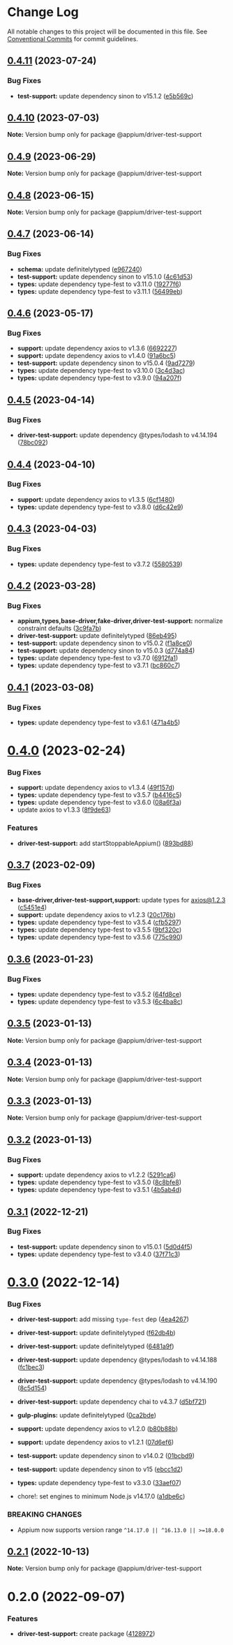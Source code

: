 # Change Log

All notable changes to this project will be documented in this file.
See [Conventional Commits](https://conventionalcommits.org) for commit guidelines.

## [0.4.11](https://github.com/appium/appium/compare/@appium/driver-test-support@0.4.10...@appium/driver-test-support@0.4.11) (2023-07-24)


### Bug Fixes

* **test-support:** update dependency sinon to v15.1.2 ([e5b569c](https://github.com/appium/appium/commit/e5b569c3a0a0545210f126822031420d236ad1f4))



## [0.4.10](https://github.com/appium/appium/compare/@appium/driver-test-support@0.4.9...@appium/driver-test-support@0.4.10) (2023-07-03)

**Note:** Version bump only for package @appium/driver-test-support





## [0.4.9](https://github.com/appium/appium/compare/@appium/driver-test-support@0.4.8...@appium/driver-test-support@0.4.9) (2023-06-29)

**Note:** Version bump only for package @appium/driver-test-support





## [0.4.8](https://github.com/appium/appium/compare/@appium/driver-test-support@0.4.7...@appium/driver-test-support@0.4.8) (2023-06-15)

**Note:** Version bump only for package @appium/driver-test-support





## [0.4.7](https://github.com/appium/appium/compare/@appium/driver-test-support@0.4.6...@appium/driver-test-support@0.4.7) (2023-06-14)


### Bug Fixes

* **schema:** update definitelytyped ([e967240](https://github.com/appium/appium/commit/e96724077ef2b5b8aae203856195f3bb8de56116))
* **test-support:** update dependency sinon to v15.1.0 ([4c61d53](https://github.com/appium/appium/commit/4c61d533b8f52131a637f5cd0b019375f85f075f))
* **types:** update dependency type-fest to v3.11.0 ([19277f6](https://github.com/appium/appium/commit/19277f6e14a56e52b4669d633e148ad4a3da2c7a))
* **types:** update dependency type-fest to v3.11.1 ([56499eb](https://github.com/appium/appium/commit/56499eb997b551739bed628f057de7987674ea7f))



## [0.4.6](https://github.com/appium/appium/compare/@appium/driver-test-support@0.4.5...@appium/driver-test-support@0.4.6) (2023-05-17)


### Bug Fixes

* **support:** update dependency axios to v1.3.6 ([6692227](https://github.com/appium/appium/commit/66922279b7742a08613f472585a4a1cb70f80683))
* **support:** update dependency axios to v1.4.0 ([91a6bc5](https://github.com/appium/appium/commit/91a6bc5925ab8ffc4ab6d05883900f7d186e49a9))
* **test-support:** update dependency sinon to v15.0.4 ([9ad7279](https://github.com/appium/appium/commit/9ad7279fa70d7198a8d02f0f206397cb4a830e1d))
* **types:** update dependency type-fest to v3.10.0 ([3c4d3ac](https://github.com/appium/appium/commit/3c4d3acc09d2ca1ed74dc77c18c62482e4c70239))
* **types:** update dependency type-fest to v3.9.0 ([94a207f](https://github.com/appium/appium/commit/94a207fc9718068f3657c51cc8be0ef682f16b11))



## [0.4.5](https://github.com/appium/appium/compare/@appium/driver-test-support@0.4.4...@appium/driver-test-support@0.4.5) (2023-04-14)


### Bug Fixes

* **driver-test-support:** update dependency @types/lodash to v4.14.194 ([78bc092](https://github.com/appium/appium/commit/78bc0926db83f586db4683b008737b6254ec6ebe))



## [0.4.4](https://github.com/appium/appium/compare/@appium/driver-test-support@0.4.3...@appium/driver-test-support@0.4.4) (2023-04-10)


### Bug Fixes

* **support:** update dependency axios to v1.3.5 ([6cf1480](https://github.com/appium/appium/commit/6cf14802b70a462beffc12a1134476596060c005))
* **types:** update dependency type-fest to v3.8.0 ([d6c42e9](https://github.com/appium/appium/commit/d6c42e99c08efce0b34796d5982ce379fca044d3))





## [0.4.3](https://github.com/appium/appium/compare/@appium/driver-test-support@0.4.2...@appium/driver-test-support@0.4.3) (2023-04-03)


### Bug Fixes

* **types:** update dependency type-fest to v3.7.2 ([5580539](https://github.com/appium/appium/commit/55805390b5a0c6aa718bb357b30f66651f3db281))





## [0.4.2](https://github.com/appium/appium/compare/@appium/driver-test-support@0.4.1...@appium/driver-test-support@0.4.2) (2023-03-28)


### Bug Fixes

* **appium,types,base-driver,fake-driver,driver-test-support:** normalize constraint defaults ([3c9fa7b](https://github.com/appium/appium/commit/3c9fa7ba73b639e610e1f3d41d239a9402845b4c))
* **driver-test-support:** update definitelytyped ([86eb495](https://github.com/appium/appium/commit/86eb495641456e3e467f507e4d230ad1bc2901c1))
* **test-support:** update dependency sinon to v15.0.2 ([f1a8ce0](https://github.com/appium/appium/commit/f1a8ce0bbac5a165ba5175c50d83668ec305b592))
* **test-support:** update dependency sinon to v15.0.3 ([d774a84](https://github.com/appium/appium/commit/d774a8428a0f0c4ecbbc8124a855bda12821ae08))
* **types:** update dependency type-fest to v3.7.0 ([6912fa1](https://github.com/appium/appium/commit/6912fa14f2a7d338f17e1bed060e959de7aba1d6))
* **types:** update dependency type-fest to v3.7.1 ([bc860c7](https://github.com/appium/appium/commit/bc860c733a73760f0c42cbfb384e04d50c376d5e))





## [0.4.1](https://github.com/appium/appium/compare/@appium/driver-test-support@0.4.0...@appium/driver-test-support@0.4.1) (2023-03-08)


### Bug Fixes

* **types:** update dependency type-fest to v3.6.1 ([471a4b5](https://github.com/appium/appium/commit/471a4b57e622ff077d59f577a78341268700c48d))





# [0.4.0](https://github.com/appium/appium/compare/@appium/driver-test-support@0.3.7...@appium/driver-test-support@0.4.0) (2023-02-24)


### Bug Fixes

* **support:** update dependency axios to v1.3.4 ([49f157d](https://github.com/appium/appium/commit/49f157d63e3bdbd205527a5dc8f997df68540546))
* **types:** update dependency type-fest to v3.5.7 ([b4416c5](https://github.com/appium/appium/commit/b4416c5c0f40200b36909a1fbb492d8c4a212108))
* **types:** update dependency type-fest to v3.6.0 ([08a6f3a](https://github.com/appium/appium/commit/08a6f3a308c7ee162e992629888557b31e50a26e))
* update axios to v1.3.3 ([8f9de63](https://github.com/appium/appium/commit/8f9de63e4a622712db545ab63f9f4ce6654e4a91))


### Features

* **driver-test-support:** add startStoppableAppium() ([893bd88](https://github.com/appium/appium/commit/893bd888cf4e7b43e07c83e8ce71d71a30a8428e))





## [0.3.7](https://github.com/appium/appium/compare/@appium/driver-test-support@0.3.6...@appium/driver-test-support@0.3.7) (2023-02-09)


### Bug Fixes

* **base-driver,driver-test-support,support:** update types for axios@1.2.3 ([c5451e4](https://github.com/appium/appium/commit/c5451e4d8280483dabca6e0bc62736689406d3df))
* **support:** update dependency axios to v1.2.3 ([20c176b](https://github.com/appium/appium/commit/20c176bae7d0a4f928082fe1a9237f995b8bd58e))
* **types:** update dependency type-fest to v3.5.4 ([cfb5297](https://github.com/appium/appium/commit/cfb529772cff3a2b7e9ff36e12444b603906a769))
* **types:** update dependency type-fest to v3.5.5 ([9bf320c](https://github.com/appium/appium/commit/9bf320c87ccf574f933a8247a851b4f848c39fa1))
* **types:** update dependency type-fest to v3.5.6 ([775c990](https://github.com/appium/appium/commit/775c990f9d4176e78936a071968a788e19048519))





## [0.3.6](https://github.com/appium/appium/compare/@appium/driver-test-support@0.3.5...@appium/driver-test-support@0.3.6) (2023-01-23)


### Bug Fixes

* **types:** update dependency type-fest to v3.5.2 ([64fd8ce](https://github.com/appium/appium/commit/64fd8ce94018b0bb7ccb2baade8d525703f41c45))
* **types:** update dependency type-fest to v3.5.3 ([6c4ba8c](https://github.com/appium/appium/commit/6c4ba8caa508840640f05eea1ab41ecb290312aa))





## [0.3.5](https://github.com/appium/appium/compare/@appium/driver-test-support@0.3.4...@appium/driver-test-support@0.3.5) (2023-01-13)

**Note:** Version bump only for package @appium/driver-test-support





## [0.3.4](https://github.com/appium/appium/compare/@appium/driver-test-support@0.3.3...@appium/driver-test-support@0.3.4) (2023-01-13)

**Note:** Version bump only for package @appium/driver-test-support





## [0.3.3](https://github.com/appium/appium/compare/@appium/driver-test-support@0.3.2...@appium/driver-test-support@0.3.3) (2023-01-13)

**Note:** Version bump only for package @appium/driver-test-support





## [0.3.2](https://github.com/appium/appium/compare/@appium/driver-test-support@0.3.1...@appium/driver-test-support@0.3.2) (2023-01-13)


### Bug Fixes

* **support:** update dependency axios to v1.2.2 ([5291ca6](https://github.com/appium/appium/commit/5291ca672b3b47c5270e9fd85de3e4ed76a650e0))
* **types:** update dependency type-fest to v3.5.0 ([8c8bfe8](https://github.com/appium/appium/commit/8c8bfe824dbe062e24cfe9fc6e1afa2f68cc6e4c))
* **types:** update dependency type-fest to v3.5.1 ([4b5ab4d](https://github.com/appium/appium/commit/4b5ab4da7be925d0592c18e8f46a9ce30fbddf8e))





## [0.3.1](https://github.com/appium/appium/compare/@appium/driver-test-support@0.3.0...@appium/driver-test-support@0.3.1) (2022-12-21)

### Bug Fixes

- **test-support:** update dependency sinon to v15.0.1 ([5d0d4f5](https://github.com/appium/appium/commit/5d0d4f5a44dff362430159f97f8569a9be7e378d))
- **types:** update dependency type-fest to v3.4.0 ([37f71c3](https://github.com/appium/appium/commit/37f71c327a7c1a6d882b5198af6fedc9e8d51496))

# [0.3.0](https://github.com/appium/appium/compare/@appium/driver-test-support@0.2.1...@appium/driver-test-support@0.3.0) (2022-12-14)

### Bug Fixes

- **driver-test-support:** add missing `type-fest` dep ([4ea4267](https://github.com/appium/appium/commit/4ea426749aa90c564e2c1900e2e21f24dd7a26db))
- **driver-test-support:** update definitelytyped ([f62db4b](https://github.com/appium/appium/commit/f62db4b26d94475d9cdfa3e6fcfc107f3be73b65))
- **driver-test-support:** update definitelytyped ([6481a9f](https://github.com/appium/appium/commit/6481a9f04f736a5cee9459292193b5c1b240e6d7))
- **driver-test-support:** update dependency @types/lodash to v4.14.188 ([fc1bec3](https://github.com/appium/appium/commit/fc1bec327f4a2aa4fb6dd6cc97f0c10874128183))
- **driver-test-support:** update dependency @types/lodash to v4.14.190 ([8c5d154](https://github.com/appium/appium/commit/8c5d154b955483fc140d5c9596e8b94c0428bf97))
- **driver-test-support:** update dependency chai to v4.3.7 ([d5bf721](https://github.com/appium/appium/commit/d5bf721cfaddfbc0fc8a993f95aaa4637ba10c3c))
- **gulp-plugins:** update definitelytyped ([0ca2bde](https://github.com/appium/appium/commit/0ca2bdecf23965c5d454f47289983f4d52568eaa))
- **support:** update dependency axios to v1.2.0 ([b80b88b](https://github.com/appium/appium/commit/b80b88bd9cf2d6325ea6104449170b8339bf23e0))
- **support:** update dependency axios to v1.2.1 ([07d6ef6](https://github.com/appium/appium/commit/07d6ef6b8cc1608da8860f601a80ec0f6a7a7598))
- **test-support:** update dependency sinon to v14.0.2 ([01bcbd9](https://github.com/appium/appium/commit/01bcbd9f0da309b90cd3b760c30d885cb03e6728))
- **test-support:** update dependency sinon to v15 ([ebcc1d2](https://github.com/appium/appium/commit/ebcc1d21509ed63fa0c225daf39ccc10bf67c3ad))
- **types:** update dependency type-fest to v3.3.0 ([33aef07](https://github.com/appium/appium/commit/33aef07d245627e67823a3b344cdf612e4452551))

- chore!: set engines to minimum Node.js v14.17.0 ([a1dbe6c](https://github.com/appium/appium/commit/a1dbe6c43efe76604943a607d402f4c8b864d652))

### BREAKING CHANGES

- Appium now supports version range `^14.17.0 || ^16.13.0 || >=18.0.0`

## [0.2.1](https://github.com/appium/appium/compare/@appium/driver-test-support@0.2.0...@appium/driver-test-support@0.2.1) (2022-10-13)

**Note:** Version bump only for package @appium/driver-test-support

# 0.2.0 (2022-09-07)

### Features

- **driver-test-support:** create package ([4128972](https://github.com/appium/appium/commit/41289724dc860e28dbe9a34710fa2d07d4a46e61))
